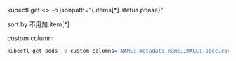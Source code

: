 kubectl get <> -o jsonpath="{.items[*].status.phase}"

sort by 不用加.item[*]


custom column:
```bash
kubectl get pods -o custom-columns='NAME:.metadata.name,IMAGE:.spec.containers[*].image'
```

```bash
